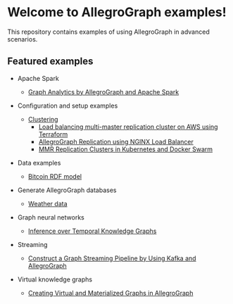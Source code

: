 # Welcome to AllegroGraph examples!

This repository contains examples of using AllegroGraph in advanced scenarios.

## Featured examples

* Apache Spark
  * [Graph Analytics by AllegroGraph and Apache Spark](spark/AGSpark.ipynb)

* Configuration and setup examples
  * [Clustering](clustering)
    * [Load balancing multi-master replication cluster on AWS using Terraform](clustering/terraform-elb/using-terraform.md)
    * [AllegroGraph Replication using NGINX Load Balancer](clustering/misc/using-nginx-load-balancer.md)
    * [MMR Replication Clusters in Kubernetes and Docker Swarm](clustering/kubernetes/mmr/kubernetes-mmr.md)
* Data examples
  * [Bitcoin RDF model](data/bitcoin)

* Generate AllegroGraph databases
  * [Weather data](generators/weather/weather.md)

* Graph neural networks
  * [Inference over Temporal Knowledge Graphs](gnn/Events2018.ipynb)

* Streaming
  * [Construct a Graph Streaming Pipeline by Using Kafka and AllegroGraph](streaming/kafka/README.md)

* Virtual knowledge graphs
  * [Creating Virtual and Materialized Graphs in AllegroGraph](ontop/README.md)
